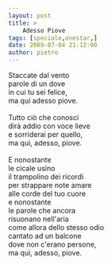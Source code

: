 ```yaml
---
layout: post
title: >
    Adesso Piove
tags: [speciale,onestar,]
date: 2009-07-04 21:12:00
author: pietro
---
```

Staccate dal vento<br/>parole di un dove<br/>in cui tu sei felice,<br/>ma qui adesso piove.<br/><br/>Tutto ciò che conosci<br/>dirà addio con voce lieve<br/>e sorriderai per quello,<br/>ma qui, adesso, piove.<br/><br/>E nonostante<br/>le cicale usino<br/>il trampolino dei ricordi<br/>per strappare note amare<br/>alle corde del tuo cuore<br/>e nonostante<br/>le parole che ancora<br/>risuonano nell'aria<br/>come allora dello stesso odio<br/>cantato ad un balcone<br/>dove non c'erano persone,<br/>ma qui, adesso, piove.
